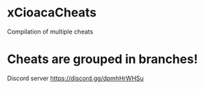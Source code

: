 # xCioacaCheats
Compilation of multiple cheats
# Cheats are grouped in branches!

Discord server https://discord.gg/dpmhHrWHSu
